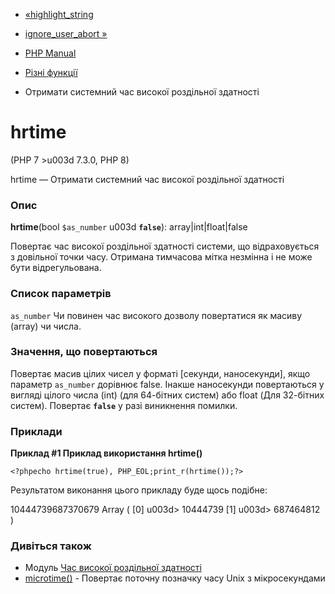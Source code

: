- [«highlight_string](function.highlight-string.md)
- [ignore_user_abort »](function.ignore-user-abort.md)

- [PHP Manual](index.md)
- [Різні функції](ref.misc.md)
- Отримати системний час високої роздільної здатності

# hrtime

(PHP 7 \>u003d 7.3.0, PHP 8)

hrtime — Отримати системний час високої роздільної здатності

### Опис

**hrtime**(bool `$as_number` u003d **`false`**): array\|int\|float\|false

Повертає час високої роздільної здатності системи, що відраховується з
довільної точки часу. Отримана тимчасова мітка незмінна і не
може бути відрегульована.

### Список параметрів

`as_number`
Чи повинен час високого дозволу повертатися як масиву (array)
чи числа.

### Значення, що повертаються

Повертає масив цілих чисел у форматі \[секунди, наносекунди\], якщо
параметр `as_number` дорівнює false. Інакше наносекунди
повертаються у вигляді цілого числа (int) (для 64-бітних систем) або float
(Для 32-бітних систем). Повертає **`false`** у разі виникнення
помилки.

### Приклади

**Приклад #1 Приклад використання **hrtime()****

` <?phpecho hrtime(true), PHP_EOL;print_r(hrtime());?> `

Результатом виконання цього прикладу буде щось подібне:

10444739687370679
Array
(
[0] u003d> 10444739
[1] u003d> 687464812
)

### Дивіться також

- Модуль [Час високої роздільної здатності](book.hrtime.md)
- [microtime()](function.microtime.md) - Повертає поточну позначку
часу Unix з мікросекундами
